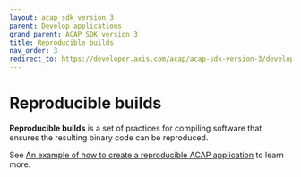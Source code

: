 ```yaml
---
layout: acap_sdk_version_3
parent: Develop applications
grand_parent: ACAP SDK version 3
title: Reproducible builds
nav_order: 3
redirect_to: https://developer.axis.com/acap/acap-sdk-version-3/develop-applications/reproducible-builds
---
```

# Reproducible builds

**Reproducible builds** is a set of practices for compiling software that ensures the resulting binary code can be reproduced.

See [An example of how to create a reproducible ACAP application](https://github.com/AxisCommunications/acap3-examples/tree/master/reproducible-package) to learn more.
